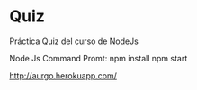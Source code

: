 # Quiz
Práctica Quiz del curso de NodeJs

Node Js Command Promt:
npm install
npm start

http://aurgo.herokuapp.com/
